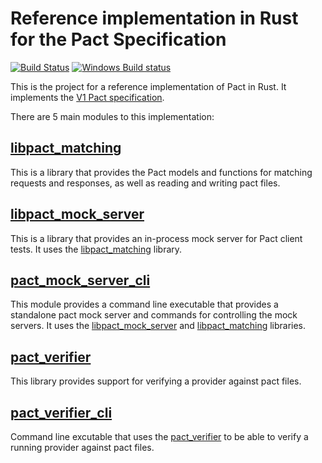 # Reference implementation in Rust for the Pact Specification

[![Build Status](https://travis-ci.org/pact-foundation/pact-reference.svg?branch=master)](https://travis-ci.org/pact-foundation/pact-reference) [![Windows Build status](https://ci.appveyor.com/api/projects/status/bqlb7ny924lsu6yi?svg=true)](https://ci.appveyor.com/project/MichelBoudreau/pact-reference)

This is the project for a reference implementation of Pact in Rust. It implements the [V1 Pact specification](https://github.com/pact-foundation/pact-specification/tree/version-1).

There are 5 main modules to this implementation:

## [libpact_matching](libpact_matching)

This is a library that provides the Pact models and functions for matching requests and responses, as well as reading
and writing pact files.

## [libpact_mock_server](libpact_mock_server)

This is a library that provides an in-process mock server for Pact client tests. It uses the [libpact_matching](libpact_matching)
library.

## [pact_mock_server_cli](pact_mock_server_cli)

This module provides a command line executable that provides a standalone pact mock server and commands for controlling
the mock servers. It uses the [libpact_mock_server](libpact_mock_server) and [libpact_matching](libpact_matching)
libraries.

## [pact_verifier](pact_verifier)

This library provides support for verifying a provider against pact files.

## [pact_verifier_cli](pact_verifier_cli)

Command line excutable that uses the [pact_verifier](pact_verifier) to be able to verify a running provider against
pact files.
